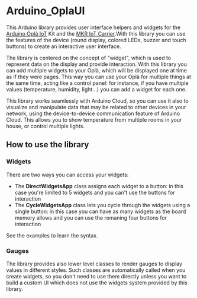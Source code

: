 # Arduino_OplaUI

This Arduino library provides user interface helpers and widgets for the [Arduino Oplà IoT](https://store.arduino.cc/opla-iot-kit) Kit and the [MKR IoT Carrier](http://store.arduino.cc/mkr-iot-carrier).With this library you can use the features of the device (round display, colored LEDs, buzzer and touch buttons) to create an interactive user interface.

The library is centered on the concept of "widget", which is used to represent data on the display and provide interaction. With this library you can add multiple widgets to your Oplà, which will be displayed one at time as if they were pages. This way you can use your Oplà for multiple things at the same time, acting like a control panel: for instance, if you have multiple values (temperature, humidity, light...) you can add a widget for each one.

This library works seamlessly with Arduino Cloud, so you can use it also to visualize and manipulate data that may be related to other devices in your network, using the device-to-device communication feature of Arduino Cloud. This allows you to show temperature from multiple rooms in your house, or control multiple lights.

## How to use the library

### Widgets

There are two ways you can access your widgets:

* The **DirectWidgetsApp** class assigns each widget to a button: in this case you're limited to 5 widgets and you can't use the buttons for interaction
* The **CycleWidgetsApp** class lets you cycle through the widgets using a single button: in this case you can have as many widgets as the board memory allows and you can use the remaning four buttons for interaction

See the examples to learn the syntax.

### Gauges

The library provides also lower level classes to render gauges to display values in different styles. Such classes are automatically called when you create widgets, so you don't need to use them directly unless you want to build a custom UI which does not use the widgets system provided by this library.
